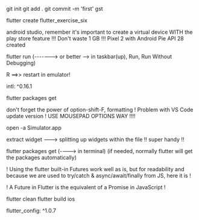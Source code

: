 git init
git add .
git commit -m 'first'
gst

flutter create flutter_exercise_six

android studio, remember it's important to create a virtual device WITH the play store feature !!! Don't waste 1 GB !!!
Pixel 2 with Android Pie API 28 created

flutter run (-------> or better --> in taskbar(up), Run, Run Without Debugging)

R          ==>> restart in emulator!

intl: ^0.16.1

flutter packages get

don't forget the power of option-shift-F, formatting ! Problem with VS Code update version ! USE MOUSEPAD OPTIONS WAY !!!!

open -a Simulator.app

extract widget              --->  splitting up widgets within the file !! super handy !!

flutter packages get  (----> in terminal) (if needed, normally flutter will get the packages automatically)

! Using the flutter built-in Futures work well as is, but for readability and because we are used to try/catch & async/await/finally from JS, here it is !

! A Future in Flutter is the equivalent of a Promise in JavaScript !

flutter clean
flutter build ios

flutter_config: ^1.0.7